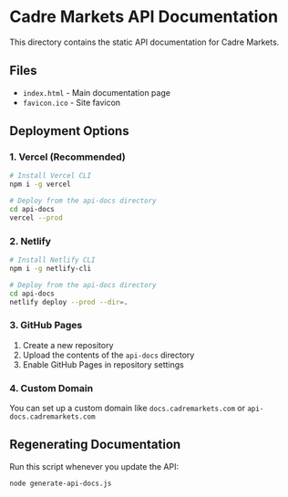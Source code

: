 # Cadre Markets API Documentation

This directory contains the static API documentation for Cadre Markets.

## Files
- `index.html` - Main documentation page
- `favicon.ico` - Site favicon

## Deployment Options

### 1. Vercel (Recommended)
```bash
# Install Vercel CLI
npm i -g vercel

# Deploy from the api-docs directory
cd api-docs
vercel --prod
```

### 2. Netlify
```bash
# Install Netlify CLI
npm i -g netlify-cli

# Deploy from the api-docs directory
cd api-docs
netlify deploy --prod --dir=.
```

### 3. GitHub Pages
1. Create a new repository
2. Upload the contents of the `api-docs` directory
3. Enable GitHub Pages in repository settings

### 4. Custom Domain
You can set up a custom domain like `docs.cadremarkets.com` or `api-docs.cadremarkets.com`

## Regenerating Documentation
Run this script whenever you update the API:
```bash
node generate-api-docs.js
```
